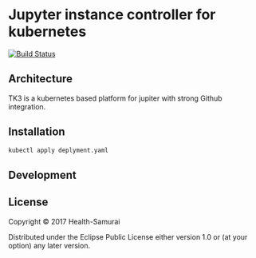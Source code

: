 # Jupyter instance controller for kubernetes
[![Build Status](https://travis-ci.org/beda-software/tk3.svg?branch=master)](https://travis-ci.org/beda-software/tk3)



## Architecture

TK3 is a kubernetes based platform for jupiter with strong Github integration.

## Installation

```sh
kubectl apply deplyment.yaml
```

## Development



## License

Copyright © 2017 Health-Samurai

Distributed under the Eclipse Public License either version 1.0 or (at
your option) any later version.
